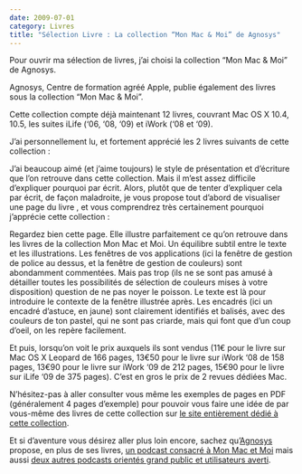 ```yaml
---
date: 2009-07-01
category: Livres
title: "Sélection Livre : La collection “Mon Mac & Moi” de Agnosys"
---
```


Pour ouvrir ma sélection de livres, j’ai choisi la collection “Mon Mac & Moi” de Agnosys.

Agnosys, Centre de formation agréé Apple, publie également des livres sous la collection “Mon Mac & Moi”.

Cette collection compte déjà maintenant 12 livres, couvrant Mac OS X 10.4, 10.5, les suites iLife (‘06, ‘08, ‘09) et iWork (‘08 et ‘09).

J’ai personnellement lu, et fortement apprécié les 2 livres suivants de cette collection :

J’ai beaucoup aimé (et j’aime toujours) le style de présentation et d’écriture que l’on retrouve dans cette collection. Mais il m’est assez difficile d’expliquer pourquoi par écrit. Alors, plutôt que de tenter d’expliquer cela par écrit, de façon maladroite, je vous propose tout d’abord de visualiser une page du livre , et vous comprendrez très certainement pourquoi j’apprécie cette collection :

Regardez bien cette page. Elle illustre parfaitement ce qu’on retrouve dans les livres de la collection Mon Mac et Moi. Un équilibre subtil entre le texte et les illustrations.
Les fenêtres de vos applications (ici la fenêtre de gestion de police au dessus, et la fenêtre de gestion de couleurs) sont abondamment commentées. Mais pas trop (ils ne se sont pas amusé à détailler toutes les possibilités de sélection de couleurs mises à votre disposition) question de ne pas noyer le poisson. Le texte est là pour introduire le contexte de la fenêtre illustrée après. Les encadrés (ici un encadré d’astuce, en jaune) sont clairement identifiés et balisés, avec des couleurs de ton pastel, qui ne sont pas criarde, mais qui font que d’un coup d’oeil, on les repère facilement.

Et puis, lorsqu’on voit le prix auxquels ils sont vendus (11€ pour le livre sur Mac OS X Leopard de 166 pages, 13€50 pour le livre sur iWork ‘08 de 158 pages, 13€90 pour le livre sur iWork ‘09 de 212 pages, 15€90 pour le livre sur iLife ‘09 de 375 pages). C’est en gros le prix de 2 revues dédiées Mac.

N’hésitez-pas à aller consulter vous même les exemples de pages en PDF (généralement 4 pages d’exemple) pour pouvoir vous faire une idée de par vous-même des livres de cette collection sur 
[le site entièrement dédié à cette collection][Collection].

Et si d’aventure vous désirez aller plus loin encore, 
sachez qu’[Agnosys] propose, en plus de ses livres, [un podcast consacré à Mon Mac et Moi][podcast] mais aussi [deux autres podcasts orientés grand public et utilisateurs averti][podcast2].

[Collection]: https://web.archive.org/web/20160831155849/http://www.monmacetmoi.com/
[Agnosys]: https://web.archive.org/web/20160831155849/http://www.agnosys.fr/
[Podcast]: https://web.archive.org/web/20160831155849/http://itunes.apple.com/WebObjects/MZStore.woa/wa/viewPodcast?id=209121967
[Podcast2]: https://web.archive.org/web/20160831155849/http://www.agnosys.fr/redirect-podcast.php
